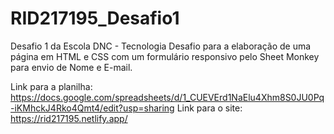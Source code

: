 # RID217195_Desafio1

Desafio 1 da Escola DNC - Tecnologia
Desafio para a elaboração de uma página em HTML e CSS com um formulário responsivo pelo Sheet Monkey para envio de Nome e E-mail.

Link para a planilha: https://docs.google.com/spreadsheets/d/1_CUEVErd1NaElu4Xhm8S0JU0Pq-iKMhckJ4Rko4Qmt4/edit?usp=sharing
Link para o site: https://rid217195.netlify.app/
